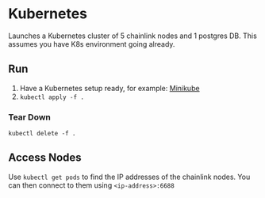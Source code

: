 # Kubernetes

Launches a Kubernetes cluster of 5 chainlink nodes and 1 postgres DB. This assumes you have K8s environment going already.

## Run

1. Have a Kubernetes setup ready, for example: [Minikube](https://minikube.sigs.k8s.io/docs/)
2. `kubectl apply -f .`

### Tear Down

`kubectl delete -f .`

## Access Nodes

Use `kubectl get pods` to find the IP addresses of the chainlink nodes. You can then connect to them using
`<ip-address>:6688`
